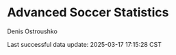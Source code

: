 # Advanced Soccer Statistics
Denis Ostroushko

<!-- gfm -->

Last successful data update: 2025-03-17 17:15:28 CST
